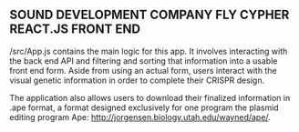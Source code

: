 ## SOUND DEVELOPMENT COMPANY FLY CYPHER REACT.JS FRONT END

/src/App.js contains the main logic for this app. It involves interacting with the back end API and filtering and sorting that information into a usable front end form. Aside from using an actual form, users interact with the visual genetic information in order to complete their CRISPR design. 

The application also allows users to download their finalized information in .ape format, a format designed exclusively for one program the plasmid editing program Ape: http://jorgensen.biology.utah.edu/wayned/ape/.

